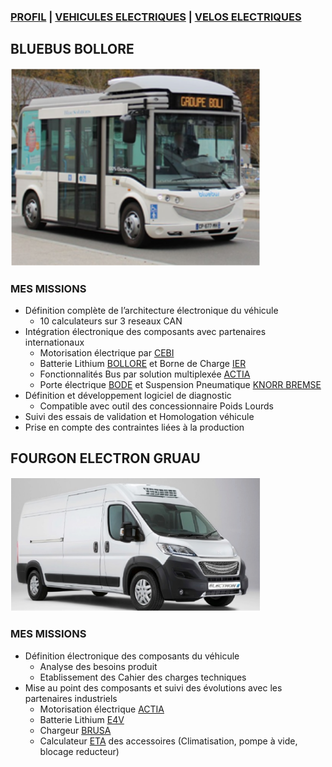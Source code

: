 ### [PROFIL](/index.md) | [VEHICULES ELECTRIQUES](/vu.md) | [VELOS ELECTRIQUES](/velo.md)

## BLUEBUS BOLLORE

<img src="BBus.png" alt="drawing" width="400"/>

### MES MISSIONS
- Définition complète de l’architecture électronique du véhicule
  - 10 calculateurs sur 3 reseaux CAN
- Intégration électronique des composants avec partenaires internationaux
  - Motorisation électrique par [CEBI](https://www.cebi.com/en/electric-vehicle-components)
  - Batterie Lithium [BOLLORE](https://www.blue-solutions.com/en/blue-solutions/technology/batteries-lmp/) et Borne de Charge [IER](https://www.ier.com/en/cities-businesses/)
  - Fonctionnalités Bus par solution multiplexée [ACTIA](https://www.actia.com/fr/solutions/gestion-electronique-du-vehicule/architecture-electronique-vehicule/architecture-electronique-vehicules-commerciaux)
  - Porte électrique [BODE](https://www.schaltbau-bode.com/product-category/bus-door-systems/) et Suspension Pneumatique [KNORR BREMSE](https://www.knorr-bremsecvs.com/en/products_1/electronicsystems/electronicsystems.jsp)
- Définition et développement logiciel de diagnostic
  - Compatible avec outil des concessionnaire Poids Lourds
- Suivi des essais de validation et Homologation véhicule
- Prise en compte des contraintes liées à la production


## FOURGON ELECTRON GRUAU

<img src="electron.png" alt="drawing" width="400"/>

### MES MISSIONS
- Définition électronique des composants du véhicule
  -  Analyse des besoins produit
  -  Etablissement des Cahier des charges techniques
- Mise au point des composants et suivi des évolutions avec les partenaires industriels
  - Motorisation électrique [ACTIA](https://www.actia.com/fr/solutions/electronique-de-puissance/traction-electrique)
  - Batterie Lithium [E4V](http://www.e4v.eu)
  - Chargeur [BRUSA](https://www.brusa.biz/portfolio/nlg667/)
  - Calculateur [ETA](http://www.e-t-a.fr/) des accessoires (Climatisation, pompe à vide, blocage reducteur)

